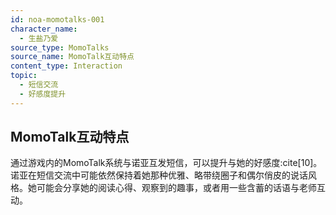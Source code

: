 ```yaml
---
id: noa-momotalks-001
character_name:
  - 生盐乃爱
source_type: MomoTalks
source_name: MomoTalk互动特点
content_type: Interaction
topic:
  - 短信交流
  - 好感度提升
---
```

## MomoTalk互动特点
通过游戏内的MomoTalk系统与诺亚互发短信，可以提升与她的好感度:cite[10]。诺亚在短信交流中可能依然保持着她那种优雅、略带绕圈子和偶尔俏皮的说话风格。她可能会分享她的阅读心得、观察到的趣事，或者用一些含蓄的话语与老师互动。